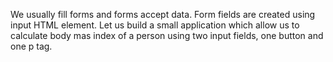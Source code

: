 We usually fill forms and forms accept data. Form fields are created using input HTML element. Let us build a small application which allow us to calculate body mas index of a person using two input fields, one button and one p tag.